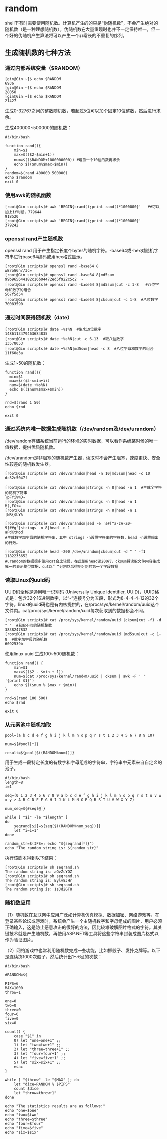 # random

shell下有时需要使用随机数。计算机产生的的只是“伪随机数”，不会产生绝对的随机数（是一种理想随机数）。伪随机数在大量重现时也并不一定保持唯一，但一个好的伪随机产生算法将可以产生一个非常长的不重复的序列。

## 生成随机数的七种方法

### 通过内部系统变量（$RANDOM）
```shell
[gin@Gin ~]$ echo $RANDOM
6936
[gin@Gin ~]$ echo $RANDOM
28058
[gin@Gin ~]$ echo $RANDOM
21427
```
生成0-32767之间的整数随机数，若超过5位可以加个固定10位整数，然后进行求余。

生成400000~500000的随机数：

```shell
#!/bin/bash

function rand(){   
    min=$1   
    max=$(($2-$min+1))   
    num=$(($RANDOM+1000000000)) #增加一个10位的数再求余   
    echo $(($num%$max+$min))
}
random=$(rand 400000 500000)   
echo $random
exit 0
```

### 使用awk的随机函数
```shell
[root@Gin scripts]# awk 'BEGIN{srand();print rand()*1000000}'   ##可以加上if判断，779644
918520
[root@Gin scripts]# awk 'BEGIN{srand();print rand()*1000000}'
379242
```

### openssl rand产生随机数

openssl rand 用于产生指定长度个bytes的随机字符。-base64或-hex对随机字符串进行base64编码或用hex格式显示。
```shell
[root@Gin scripts]# openssl rand -base64 8
wBroG6n//3c=
[root@Gin scripts]# openssl rand -base64 8|md5sum
99b965644182c16b04472ed5f922c5c2  -
[root@Gin scripts]# openssl rand -base64 8|md5sum|cut -c 1-8   #八位字母和数字的组合
567f5d54
[root@Gin scripts]# openssl rand -base64 8|cksum|cut -c 1-8  #八位数字
70083590

```
### 通过时间获得随机数（date）

```shell
[root@Gin scripts]# date +%s%N  #生成19位数字
1486113479463684835
[root@Gin scripts]# date +%s%N|cut -c 6-13  #取八位数字
13578053
[root@Gin scripts]# date +%s%N|md5sum|head -c 8  #八位字母和数字的组合
11f60e3a
```

生成1~50的随机数：

```shell
function rand(){   
  min=$1   
  max=$(($2-$min+1))   
  num=$(date +%s%N)   
  echo $(($num%$max+$min))   
}

rnd=$(rand 1 50)   
echo $rnd

exit 0
```

### 通过系统内唯一数据生成随机数（/dev/random及/dev/urandom）
/dev/random存储系统当前运行的环境的实时数据，可以看作系统某时候的唯一值数据，提供优质随机数。

/dev/urandom是非阻塞的随机数产生器，读取时不会产生阻塞，速度更快、安全性较差的随机数发生器。

```shell
[root@Gin scripts]# cat /dev/urandom|head -n 10|md5sum|head -c 10
dc32c5047f

[root@Gin scripts]# cat /dev/urandom|strings -n 8|head -n 1  #生成全字符的随机字符串
}pFYi%%D~
[root@Gin scripts]# cat /dev/urandom|strings -n 8|head -n 1
M(,FG+=
[root@Gin scripts]# cat /dev/urandom|strings -n 8|head -n 1
|NR{$LY%

[root@Gin scripts]# cat /dev/urandom|sed -e 's#[^a-zA-Z0-9]##g'|strings -n 8|head -n 1
aPdKtMod
#生成数字加字母的随机字符串，其中 strings -n设置字符串的字符数，head -n设置输出的行数。

[root@Gin scripts]# head -200 /dev/urandom|cksum|cut -d " " -f1
1182233652
#urandom的数据很多使用cat会比较慢，在此使用head读200行，cksum将读取文件内容生成唯一的表示整型数据，cut以” “分割然后得到分割的第一个字段数据
```

### 读取Linux的uuid码
UUID码全称是通用唯一识别码 (Universally Unique Identifier, UUID)，UUID格式是：包含32个16进制数字，以“-”连接号分为五段，形式为8-4-4-4-12的32个字符。linux的uuid码也是有内核提供的，在/proc/sys/kernel/random/uuid这个文件内。cat/proc/sys/kernel/random/uuid每次获取到的数据都会不同。

```shell
[root@Gin scripts]# cat /proc/sys/kernel/random/uuid |cksum|cut -f1 -d " "  #获取不同的随机整数
3838247832
[root@Gin scripts]# cat /proc/sys/kernel/random/uuid |md5sum|cut -c 1-8  #数字加字母的随机数
6092539b
```

使用linux uuid 生成100~500随机数：

```shell
function rand() {
	min=$1
	max=$(($2 - $min + 1))
	num=$(cat /proc/sys/kernel/random/uuid | cksum | awk -F ' ' '{print $1}')
	echo $(($num % $max + $min))
}

rnd=$(rand 100 500)
echo $rnd

exit 0
```
### 从元素池中随机抽取

```shell
pool=(a b c d e f g h i j k l m n o p q r s t 1 2 3 4 5 6 7 8 9 10)

num=${#pool[*]}

result=${pool[$((RANDOM%num))]}
```

用于生成一段特定长度的有数字和字母组成的字符串，字符串中元素来自自定义的池子。
```shell
#!/bin/bash
length=8
i=1

seq=(0 1 2 3 4 5 6 7 8 9 a b c d e f g h i j k l m n o p q r s t u v w x y z A B C D E F G H I J K L M N O P Q R S T U V W X Y Z)

num_seq=${#seq[@]}

while [ "$i" -le "$length" ]
do
    seqrand[$i]=${seq[$((RANDOM%num_seq))]}
    let "i=i+1"
done

random_str=$(IFS=; echo "${seqrand[*]}")
echo "The random string is: ${random_str}"

```

执行该脚本得到以下结果：

```shell
[root@Gin scripts]# sh seqrand.sh
The random string is: aOvZcYOZ
[root@Gin scripts]# sh seqrand.sh
The random string is: Eylv8JHr
[root@Gin scripts]# sh seqrand.sh
The random string is: 1sJd2GT8
```
### 随机数应用

（1）随机数在互联网中应用广泛如计算机仿真模拟、数据加密、网络游戏等，在登录某些论坛或游戏时，系统会产生一个由随机数字和字母组成的图片，用户必须正确输入，这是防止恶意攻击的很好的方法，因比较难破解图片格式的字符。其关键技术就是产生随机数，再使用ASP.NET等工具将这些字符串封装成图片格式以作为验证图片。

（2）网络游戏中也常利用随机数完成一些功能，比如掷骰子、发扑克牌等。以下是连续掷1000次骰子，然后统计出1～6点的次数：

```shell
#!/bin/bash

#RANDOM=$$

PIPS=6
MAX=1000
throw=1

one=0
two=0
three=0
four=0
five=0
six=0

count() {
	case "$1" in
	0) let "one=one+1" ;;
	1) let "two=two+1" ;;
	2) let "three=three+1" ;;
	3) let "four=four+1" ;;
	4) let "five=five+1" ;;
	5) let "six=six+1" ;;
	esac
}

while [ "$throw" -le "$MAX" ]; do
	let "dice=RANDOM % $PIPS"
	count $dice
	let "throw=throw+1"
done

echo "The statistics results are as follows:"
echo "one=$one"
echo "two=$two"
echo "three=$three"
echo "four=$four"
echo "five=$five"
echo "six=$six"
```